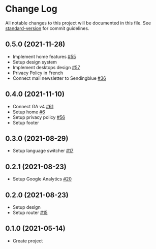 # Change Log

All notable changes to this project will be documented in this file. See [standard-version](https://github.com/conventional-changelog/standard-version) for commit guidelines.

## 0.5.0 (2021-11-28)
* Implement home features [#55](https://github.com/alix2018/less-waste-vuejs/issues/55)
* Setup design system
* Implement desktops design [#57](https://github.com/alix2018/less-waste-vuejs/issues/57)
* Privacy Policy in French
* Connect mail newsletter to Sendingblue [#36](https://github.com/alix2018/less-waste-vuejs/issues/36)

## 0.4.0 (2021-11-10)
* Connect GA v4 [#61](https://github.com/alix2018/less-waste-vuejs/issues/61)
* Setup home [#6](https://github.com/alix2018/less-waste-vuejs/issues/6)
* Setup privacy policy [#56](https://github.com/alix2018/less-waste-vuejs/issues/56)
* Setup footer

## 0.3.0 (2021-08-29)
* Setup language switcher [#17](https://github.com/alix2018/less-waste-vuejs/issues/17)

## 0.2.1 (2021-08-23)
* Setup Google Analytics [#20](https://github.com/alix2018/less-waste-vuejs/issues/20)

## 0.2.0 (2021-08-23)
* Setup design
* Setup router [#15](https://github.com/alix2018/less-waste-vuejs/issues/15)

## 0.1.0 (2021-05-14)
* Create project
